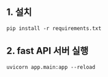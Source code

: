 ## 1. 설치
``` shell
pip install -r requirements.txt
```
## 2. fast API 서버 실행
``` shell
uvicorn app.main:app --reload
```